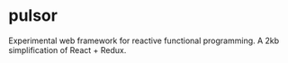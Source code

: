 # pulsor

Experimental web framework for reactive functional programming. A 2kb simplification of React + Redux.